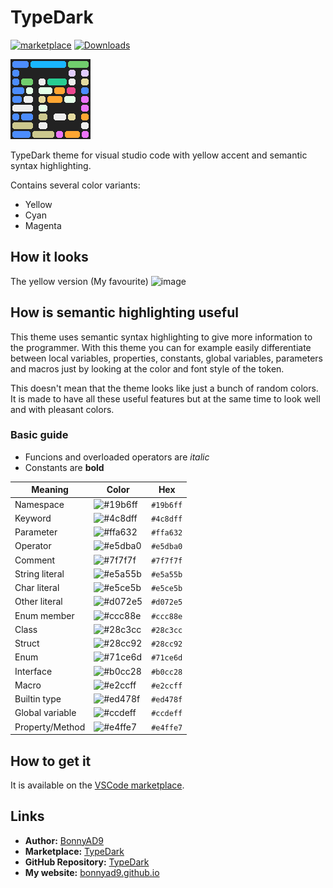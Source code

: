 # TypeDark
[![marketplace][marketplace-badge]][marketplace]
[![Downloads][downloads-badge]][releases]

![icon][icon]

TypeDark theme for visual studio code with yellow accent and semantic syntax highlighting.

Contains several color variants:
- Yellow
- Cyan
- Magenta

## How it looks
The yellow version (My favourite)
![image](https://github.com/BonnyAD9/TypeDark/assets/46282097/f903a914-df45-4df2-b1bd-3505ecaddb64)

## How is semantic highlighting useful
This theme uses semantic syntax highlighting to give more information to the
programmer. With this theme you can for example easily differentiate between
local variables, properties, constants, global variables, parameters and macros
just by looking at the color and font style of the token.

This doesn't mean that the theme looks like just a bunch of random colors. It
is made to have all these useful features but at the same time to look well and
with pleasant colors.

### Basic guide
- Funcions and overloaded operators are *italic*
- Constants are **bold**

| Meaning         | Color                                                    | Hex       |
|-----------------|----------------------------------------------------------|-----------|
| Namespace       | ![#19b6ff](https://placehold.co/15x15/19b6ff/19b6ff.png) | `#19b6ff` |
| Keyword         | ![#4c8dff](https://placehold.co/15x15/4c8dff/4c8dff.png) | `#4c8dff` |
| Parameter       | ![#ffa632](https://placehold.co/15x15/ffa632/ffa632.png) | `#ffa632` |
| Operator        | ![#e5dba0](https://placehold.co/15x15/e5dba0/e5dba0.png) | `#e5dba0` |
| Comment         | ![#7f7f7f](https://placehold.co/15x15/7f7f7f/7f7f7f.png) | `#7f7f7f` |
| String literal  | ![#e5a55b](https://placehold.co/15x15/e5a55b/e5a55b.png) | `#e5a55b` |
| Char literal    | ![#e5ce5b](https://placehold.co/15x15/e5ce5b/e5ce5b.png) | `#e5ce5b` |
| Other literal   | ![#d072e5](https://placehold.co/15x15/d072e5/d072e5.png) | `#d072e5` |
| Enum member     | ![#ccc88e](https://placehold.co/15x15/ccc88e/ccc88e.png) | `#ccc88e` |
| Class           | ![#28c3cc](https://placehold.co/15x15/28c3cc/28c3cc.png) | `#28c3cc` |
| Struct          | ![#28cc92](https://placehold.co/15x15/28cc92/28cc92.png) | `#28cc92` |
| Enum            | ![#71ce6d](https://placehold.co/15x15/71ce6d/71ce6d.png) | `#71ce6d` |
| Interface       | ![#b0cc28](https://placehold.co/15x15/b0cc28/b0cc28.png) | `#b0cc28` |
| Macro           | ![#e2ccff](https://placehold.co/15x15/e2ccff/e2ccff.png) | `#e2ccff` |
| Builtin type    | ![#ed478f](https://placehold.co/15x15/ed478f/ed478f.png) | `#ed478f` |
| Global variable | ![#ccdeff](https://placehold.co/15x15/ccdeff/ccdeff.png) | `#ccdeff` |
| Property/Method | ![#e4ffe7](https://placehold.co/15x15/e4ffe7/e4ffe7.png) | `#e4ffe7` |

## How to get it
It is available on the [VSCode marketplace][marketplace].

## Links
- **Author:** [BonnyAD9][author]
- **Marketplace:** [TypeDark][marketplace]
- **GitHub Repository:** [TypeDark][github-repo]
- **My website:** [bonnyad9.github.io][my-web]

[icon]: images/icon.png
[marketplace]: https://marketplace.visualstudio.com/items?itemName=BonnyAD9.typedark
[author]: https://github.com/BonnyAD9
[github-repo]: https://github.com/BonnyAD9/TypeDark
[my-web]: https://bonnyad9.github.io/
[marketplace-badge]: https://img.shields.io/visual-studio-marketplace/v/BonnyAD9.typedark
[downloads-badge]: https://img.shields.io/visual-studio-marketplace/d/BonnyAD9.typedark
[releases]: https://github.com/BonnyAD9/TypeDark/releases
